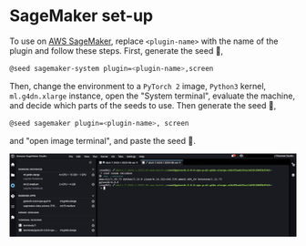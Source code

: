 # SageMaker set-up

To use on [AWS SageMaker](https://aws.amazon.com/sagemaker/), replace `<plugin-name>` with the name of the plugin and follow these steps. First, generate the seed 🌱,

```bash
@seed sagemaker-system plugin=<plugin-name>,screen
```

Then, change the environment to a `PyTorch 2` image, `Python3` kernel, `ml.g4dn.xlarge` instance, open the "System terminal", evaluate the machine, and decide which parts of the seeds to use. Then generate the seed 🌱,

```bash
@seed sagemaker plugin=<plugin-name>, screen
```
and "open image terminal", and paste the seed 🌱. 

![image](./assets/sagemaker.jpg)